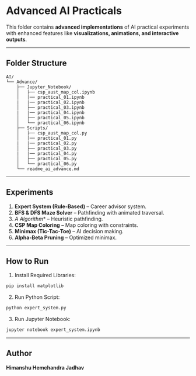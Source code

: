 # Advanced AI Practicals

This folder contains **advanced implementations** of AI practical experiments with enhanced features like **visualizations, animations, and interactive outputs**.

---

## **Folder Structure**

```
AI/
└── Advance/
    ├── Jupyter_Notebook/
    │   ├── csp_aust_map_col.ipynb
    │   |── practical_01.ipynb
    |   |── practical_02.ipynb
    │   ├── practical_03.ipynb
    |   |── practical_04.ipynb
    │   ├── practical_05.ipynb
    │   └── practical_06.ipynb
    ├── Scripts/
    │   ├── csp_aust_map_col.py
    │   |── practical_01.py
    |   |── practical_02.py
    │   ├── practical_03.py
    |   |── practical_04.py
    │   ├── practical_05.py
    │   └── practical_06.py   
    └── readme_ai_advance.md

```

---

## **Experiments**

1. **Expert System (Rule-Based)** – Career advisor system.  
2. **BFS & DFS Maze Solver** – Pathfinding with animated traversal.  
3. **A* Algorithm** – Heuristic pathfinding.  
4. **CSP Map Coloring** – Map coloring with constraints.  
5. **Minimax (Tic-Tac-Toe)** – AI decision making.  
6. **Alpha-Beta Pruning** – Optimized minimax.  

---

## **How to Run**

1. Install Required Libraries:
```bash
pip install matplotlib
```

2. Run Python Script:
```bash
python expert_system.py
```

3. Run Jupyter Notebook:
```bash
jupyter notebook expert_system.ipynb
```

---

## **Author**
**Himanshu Hemchandra Jadhav**
